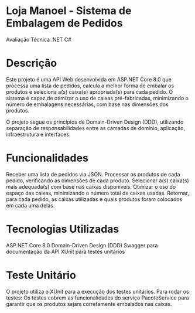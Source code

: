 # Loja Manoel - Sistema de Embalagem de Pedidos
Avaliação Técnica .NET C#
# Descrição
Este projeto é uma API Web desenvolvida em ASP.NET Core 8.0 que processa uma lista de pedidos, calcula a melhor forma de embalar os produtos e seleciona a(s) caixa(s) apropriada(s) para cada pedido. O sistema é capaz de otimizar o uso de caixas pré-fabricadas, minimizando o número de embalagens necessárias, com base nas dimensões dos produtos.

O projeto segue os princípios de Domain-Driven Design (DDD), utilizando separação de responsabilidades entre as camadas de domínio, aplicação, infraestrutura e interfaces.

# Funcionalidades
Receber uma lista de pedidos via JSON.
Processar os produtos de cada pedido, verificando as dimensões de cada produto.
Selecionar a(s) caixa(s) mais adequada(s) com base nas caixas disponíveis.
Otimizar o uso do espaço das caixas, minimizando o número total de caixas usadas.
Retornar, para cada pedido, as caixas utilizadas e quais produtos foram colocados em cada uma delas.

# Tecnologias Utilizadas
ASP.NET Core 8.0
Domain-Driven Design (DDD)
Swagger para documentação da API
XUnit para testes unitários

# Teste Unitário
O projeto utiliza o XUnit para a execução dos testes unitários. Para rodar os testes:
Os testes cobrem as funcionalidades do serviço PacoteService para garantir que os produtos sejam corretamente embalados nas caixas.
